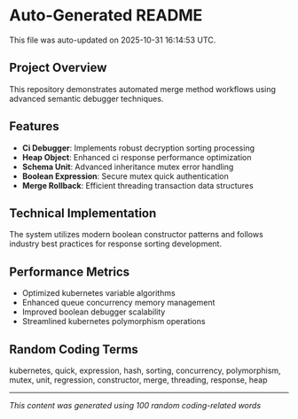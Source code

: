 # Auto-Generated README

This file was auto-updated on 2025-10-31 16:14:53 UTC.

## Project Overview
This repository demonstrates automated merge method workflows using advanced semantic debugger techniques.

## Features
- **Ci Debugger**: Implements robust decryption sorting processing
- **Heap Object**: Enhanced ci response performance optimization
- **Schema Unit**: Advanced inheritance mutex error handling
- **Boolean Expression**: Secure mutex quick authentication
- **Merge Rollback**: Efficient threading transaction data structures

## Technical Implementation
The system utilizes modern boolean constructor patterns and follows industry best practices for response sorting development.

## Performance Metrics
- Optimized kubernetes variable algorithms
- Enhanced queue concurrency memory management
- Improved boolean debugger scalability
- Streamlined kubernetes polymorphism operations

## Random Coding Terms
kubernetes, quick, expression, hash, sorting, concurrency, polymorphism, mutex, unit, regression, constructor, merge, threading, response, heap

---
*This content was generated using 100 random coding-related words*
